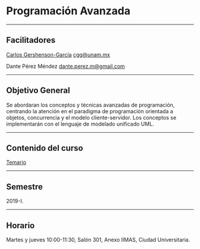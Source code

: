 # Programación Avanzada
---

## Facilitadores
[Carlos Gershenson-García](http://turing.iimas.unam.mx/~cgg/) cgg@unam.mx

Dante Pérez Méndez dante.perez.m@gmail.com

---

## Objetivo General
Se abordaran los conceptos y técnicas avanzadas de programación, centrando la atención en el paradigma de
programación orientada a objetos, concurrencia y el modelo cliente-servidor. Los conceptos se implementarán con el
lenguaje de modelado unificado UML.

---

## Contenido del curso
[Temario](https://github.com/cgershen/prog/blob/master/temario.pdf) 

---

## Semestre
2019-I.

---

## Horario
Martes y jueves 10:00-11:30, Salón 301, 
Anexo IIMAS, Ciudad Universitaria.
